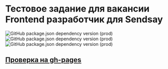 # Тестовое задание для вакансии Frontend разработчик для Sendsay

![GitHub package.json dependency version (prod)](https://img.shields.io/github/package-json/dependency-version/caH40/Calculator-for-Sendsay/react?logo=react&style=flat-square)
![GitHub package.json dependency version (prod)](https://img.shields.io/github/package-json/dependency-version/caH40/Calculator-for-Sendsay/react-redux?color=pink&logo=react&style=flat-square)
![GitHub package.json dependency version (prod)](https://img.shields.io/github/package-json/dependency-version/caH40/Calculator-for-Sendsay/@reduxjs/toolkit?color=black&logo=react&style=flat-square)

## [<u>Проверка на gh-pages</u>](https://cah40.github.io/Calculator-for-Sendsay/)
